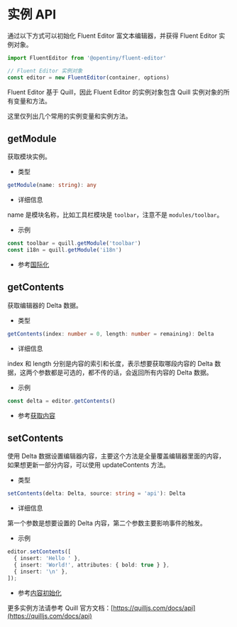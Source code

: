 # 实例 API

通过以下方式可以初始化 Fluent Editor 富文本编辑器，并获得 Fluent Editor 实例对象。

```typescript
import FluentEditor from '@opentiny/fluent-editor'

// Fluent Editor 实例对象
const editor = new FluentEditor(container, options)
```

Fluent Editor 基于 Quill，因此 Fluent Editor 的实例对象包含 Quill 实例对象的所有变量和方法。

这里仅列出几个常用的实例变量和实例方法。

## getModule

获取模块实例。

- 类型

```typescript
getModule(name: string): any
```

- 详细信息

name 是模块名称，比如工具栏模块是 `toolbar`，注意不是 `modules/toolbar`。

- 示例

```typescript
const toolbar = quill.getModule('toolbar')
const i18n = quill.getModule('i18n')
```

- 参考[国际化](/docs/i18n)

## getContents

获取编辑器的 Delta 数据。

- 类型

```typescript
getContents(index: number = 0, length: number = remaining): Delta
```

- 详细信息

index 和 length 分别是内容的索引和长度，表示想要获取哪段内容的 Delta 数据，这两个参数都是可选的，都不传的话，会返回所有内容的 Delta 数据。

- 示例

```typescript
const delta = editor.getContents()
```

- 参考[获取内容](/docs/demo/get-content)

## setContents

使用 Delta 数据设置编辑器内容，主要这个方法是全量覆盖编辑器里面的内容，如果想更新一部分内容，可以使用 updateContents 方法。

- 类型

```typescript
setContents(delta: Delta, source: string = 'api'): Delta
```

- 详细信息

第一个参数是想要设置的 Delta 内容，第二个参数主要影响事件的触发。

- 示例

```typescript
editor.setContents([
  { insert: 'Hello ' },
  { insert: 'World!', attributes: { bold: true } },
  { insert: '\n' },
]);
```

- 参考[内容初始化](/docs/demo/set-content)

更多实例方法请参考 Quill 官方文档：[https://quilljs.com/docs/api](https://quilljs.com/docs/api)
